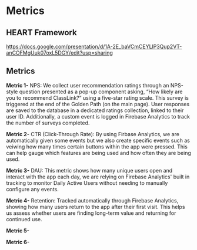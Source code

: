 # Metrics
## HEART Framework
https://docs.google.com/presentation/d/1A-2E_baVCmCEYLlP3Qup2VT-anCOFMgUuk07oxL5DGY/edit?usp=sharing 
## Metrics
**Metric 1-** NPS: We collect user recommendation ratings through an NPS-style question presented as a pop-up component asking, “How likely are you to recommend ClassLink?” using a five-star rating scale. This survey is triggered at the end of the Golden Path (on the main page). User responses are saved to the database in a dedicated ratings collection, linked to their user ID. Additionally, a custom event is logged in Firebase Analytics to track the number of surveys completed.  

**Metric 2-** CTR (Click-Through Rate): By using Firbase Analytics, we are automatically given some events but we also create specific events such as veiwing how many times certain buttons within the app were pressed. This can help gauge which features are being used and how often they are being used.  

**Metric 3-** DAU: This metric shows how many unique users open and interact with the app each day, we are relying on Firebase Analytics' built in tracking to monitor Daily Active Users without needing to manually configure any events.   

**Metric 4-** Retention: Tracked automatically through Firebase Analytics, showing how many users return to the app after their first visit. This helps us assess whether users are finding long-term value and returning for continued use. 

**Metric 5-**  

**Metric 6-**   
 
